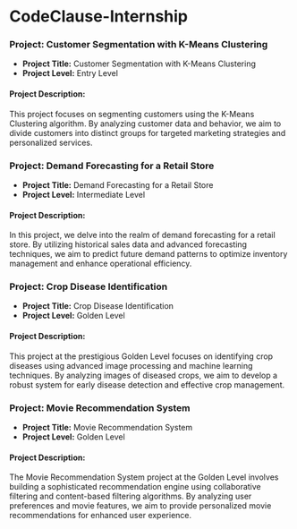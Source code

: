 # CodeClause-Internship


### Project: Customer Segmentation with K-Means Clustering
- **Project Title:** Customer Segmentation with K-Means Clustering
- **Project Level:** Entry Level

#### Project Description:
This project focuses on segmenting customers using the K-Means Clustering algorithm. By analyzing customer data and behavior, we aim to divide customers into distinct groups for targeted marketing strategies and personalized services.

### Project: Demand Forecasting for a Retail Store
- **Project Title:** Demand Forecasting for a Retail Store
- **Project Level:** Intermediate Level

#### Project Description:
In this project, we delve into the realm of demand forecasting for a retail store. By utilizing historical sales data and advanced forecasting techniques, we aim to predict future demand patterns to optimize inventory management and enhance operational efficiency.

### Project: Crop Disease Identification
- **Project Title:** Crop Disease Identification
- **Project Level:** Golden Level

#### Project Description:
This project at the prestigious Golden Level focuses on identifying crop diseases using advanced image processing and machine learning techniques. By analyzing images of diseased crops, we aim to develop a robust system for early disease detection and effective crop management.

### Project: Movie Recommendation System
- **Project Title:** Movie Recommendation System
- **Project Level:** Golden Level

#### Project Description:
The Movie Recommendation System project at the Golden Level involves building a sophisticated recommendation engine using collaborative filtering and content-based filtering algorithms. By analyzing user preferences and movie features, we aim to provide personalized movie recommendations for enhanced user experience.
